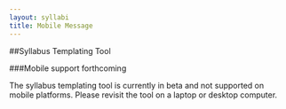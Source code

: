 ```yaml
---
layout: syllabi
title: Mobile Message
---
```


##Syllabus Templating Tool <span class="arrowh2"></span>

###Mobile support forthcoming <span class="arrowh3"></span>

The syllabus templating tool is currently in beta and not supported on mobile platforms. Please revisit the tool on a laptop or desktop computer.